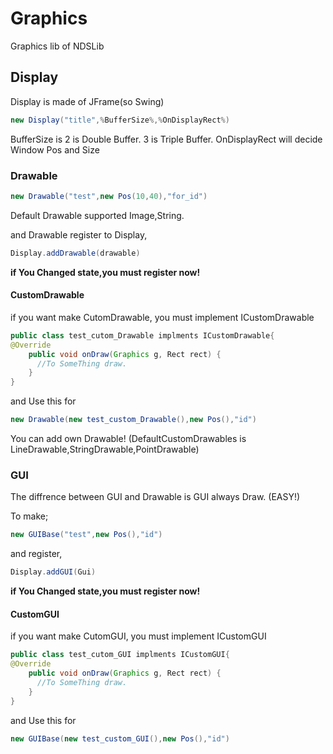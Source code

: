 # Graphics
Graphics lib of NDSLib

## Display
Display is made of JFrame(so Swing)
```Java
new Display("title",%BufferSize%,%OnDisplayRect%)
```
BufferSize is 2 is Double Buffer. 3 is Triple Buffer.
OnDisplayRect will decide Window Pos and Size

### Drawable
```Java
new Drawable("test",new Pos(10,40),"for_id")
```
Default Drawable supported Image,String.

and Drawable register to Display,
```Java
Display.addDrawable(drawable)
```

**if You Changed state,you must register now!**


#### CustomDrawable
if you want make CutomDrawable,
you must implement ICustomDrawable
```Java
public class test_cutom_Drawable implments ICustomDrawable{
@Override
    public void onDraw(Graphics g, Rect rect) {
      //To SomeThing draw.
    }
} 
```
and Use this for
```Java
new Drawable(new test_custom_Drawable(),new Pos(),"id")
```

You can add own Drawable!
(DefaultCustomDrawables is LineDrawable,StringDrawable,PointDrawable)

### GUI
The diffrence between GUI and Drawable is GUI always Draw.
(EASY!)

To make;
```Java
new GUIBase("test",new Pos(),"id")
```

and register,
```Java
Display.addGUI(Gui)
```
**if You Changed state,you must register now!**

#### CustomGUI
if you want make CutomGUI,
you must implement ICustomGUI
```Java
public class test_cutom_GUI implments ICustomGUI{
@Override
    public void onDraw(Graphics g, Rect rect) {
      //To SomeThing draw.
    }
} 
```
and Use this for
```Java
new GUIBase(new test_custom_GUI(),new Pos(),"id")
```

